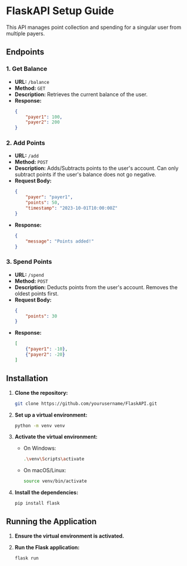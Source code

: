 # FlaskAPI Setup Guide

This API manages point collection and spending for a singular user from multiple payers. 

## Endpoints

### 1. **Get Balance**
- **URL:** `/balance`
- **Method:** `GET`
- **Description:** Retrieves the current balance of the user.
- **Response:**
    ```json
    {
        "payer1": 100,
        "payer2": 200
    }
    ```

### 2. **Add Points**
- **URL:** `/add`
- **Method:** `POST`
- **Description:** Adds/Subtracts points to the user's account. Can only subtract points if the user's balance does not go negative.
- **Request Body:**
    ```json
    {
        "payer": "payer1",
        "points": 50,
        "timestamp": "2023-10-01T10:00:00Z"
    }
    ```
- **Response:**
    ```json
    {
        "message": "Points added!"
    }
    ```

### 3. **Spend Points**
- **URL:** `/spend`
- **Method:** `POST`
- **Description:** Deducts points from the user's account. Removes the oldest points first.
- **Request Body:**
    ```json
    {
        "points": 30
    }
    ```
- **Response:**
    ```json
    [
        {"payer1": -10},
        {"payer2": -20}
    ]
    ```

## Installation

1. **Clone the repository:**
    ```bash
    git clone https://github.com/yourusername/FlaskAPI.git
    ```

2. **Set up a virtual environment:**
    ```bash
    python -m venv venv
    ```

3. **Activate the virtual environment:**
    - On Windows:
        ```bash
        .\venv\Scripts\activate
        ```
    - On macOS/Linux:
        ```bash
        source venv/bin/activate
        ```

4. **Install the dependencies:**
    ```bash
    pip install flask
    ```

## Running the Application

1. **Ensure the virtual environment is activated.**

2. **Run the Flask application:**
    ```bash
    flask run
    ```



